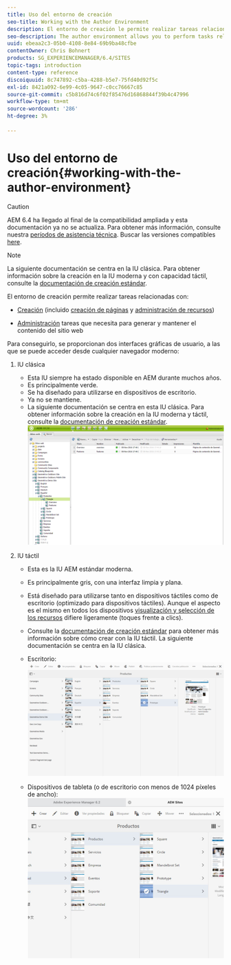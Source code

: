 ```yaml
---
title: Uso del entorno de creación
seo-title: Working with the Author Environment
description: El entorno de creación le permite realizar tareas relacionadas con la creación (incluidas la creación de páginas y la administración de recursos) y tareas de administración necesarias para generar y mantener el contenido del sitio web.
seo-description: The author environment allows you to perform tasks related to authoring (including page authoring and managing assets) and administering tasks you need when generating and maintaining the content on your website.
uuid: ebeaa2c3-05b0-4108-8e84-69b9ba48cfbe
contentOwner: Chris Bohnert
products: SG_EXPERIENCEMANAGER/6.4/SITES
topic-tags: introduction
content-type: reference
discoiquuid: 8c747892-c5ba-4288-b5e7-75fd40d92f5c
exl-id: 8421a092-6e99-4c05-9647-c0cc76667c85
source-git-commit: c5b816d74c6f02f85476d16868844f39b4c47996
workflow-type: tm+mt
source-wordcount: '286'
ht-degree: 3%

---
```


# Uso del entorno de creación{#working-with-the-author-environment}

>[!CAUTION]
>
>AEM 6.4 ha llegado al final de la compatibilidad ampliada y esta documentación ya no se actualiza. Para obtener más información, consulte nuestra [períodos de asistencia técnica](https://helpx.adobe.com/es/support/programs/eol-matrix.html). Buscar las versiones compatibles [here](https://experienceleague.adobe.com/docs/).

>[!NOTE]
>
>La siguiente documentación se centra en la IU clásica. Para obtener información sobre la creación en la IU moderna y con capacidad táctil, consulte la [documentación de creación estándar](/help/assets/assets.md).

El entorno de creación permite realizar tareas relacionadas con:

* [Creación](/help/sites-authoring/author.md) (incluido [creación de páginas](/help/sites-authoring/qg-page-authoring.md) y [administración de recursos](/help/assets/assets.md))

* [Administración](/help/sites-administering/administer-best-practices.md) tareas que necesita para generar y mantener el contenido del sitio web

Para conseguirlo, se proporcionan dos interfaces gráficas de usuario, a las que se puede acceder desde cualquier navegador moderno:

1. IU clásica

   * Esta IU siempre ha estado disponible en AEM durante muchos años.
   * Es principalmente verde.
   * Se ha diseñado para utilizarse en dispositivos de escritorio.
   * Ya no se mantiene.
   * La siguiente documentación se centra en esta IU clásica. Para obtener información sobre la creación en la IU moderna y táctil, consulte la [documentación de creación estándar](/help/sites-authoring/author.md).
   ![chlimage_1-149](assets/chlimage_1-149.png)

1. IU táctil

   * Esta es la IU AEM estándar moderna.
   * Es principalmente gris, con una interfaz limpia y plana.
   * Está diseñado para utilizarse tanto en dispositivos táctiles como de escritorio (optimizado para dispositivos táctiles). Aunque el aspecto es el mismo en todos los dispositivos [visualización y selección de los recursos](/help/sites-authoring/basic-handling.md) difiere ligeramente (toques frente a clics).
   * Consulte la [documentación de creación estándar](/help/sites-authoring/author.md) para obtener más información sobre cómo crear con la IU táctil. La siguiente documentación se centra en la IU clásica.

   * Escritorio:
   ![chlimage_1-150](assets/chlimage_1-150.png)

   * Dispositivos de tableta (o de escritorio con menos de 1024 píxeles de ancho):
   ![Chlimage_1-7](assets/chlimage_1-7.jpeg)
